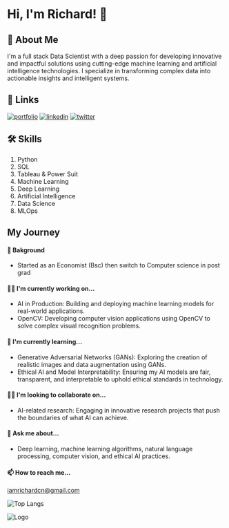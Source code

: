 
# Hi, I'm Richard! 👋


## 🚀 About Me
I'm a full stack Data Scientist with a deep passion for developing innovative and impactful solutions using cutting-edge machine learning and artificial intelligence technologies. I specialize in transforming complex data into actionable insights and intelligent systems.


## 🔗 Links
[![portfolio](https://img.shields.io/badge/my_portfolio-000?style=for-the-badge&logo=ko-fi&logoColor=white)](https://github.com/iamRichardCN/)
[![linkedin](https://img.shields.io/badge/linkedin-0A66C2?style=for-the-badge&logo=linkedin&logoColor=white)](https://www.linkedin.com/in/richard-c-n/)
[![twitter](https://img.shields.io/badge/twitter-1DA1F2?style=for-the-badge&logo=twitter&logoColor=white)](https://twitter.com/Iam_RichardCN/)


## 🛠 Skills
1. Python
2. SQL
3. Tableau & Power Suit
4. Machine Learning
5. Deep Learning
6. Artificial Intelligence
7. Data Science
8. MLOps


## My Journey

#### 🌱 Bakground 
* Started as an Economist (Bsc) then switch to Computer science in post grad

#### 👩‍💻 I'm currently working on...

* AI in Production: Building and deploying machine learning models for real-world applications.
* OpenCV: Developing computer vision applications using OpenCV to solve complex visual recognition problems.
####  🧠 I'm currently learning...

* Generative Adversarial Networks (GANs): Exploring the creation of realistic images and data augmentation using GANs.
* Ethical AI and Model Interpretability: Ensuring my AI models are fair, transparent, and interpretable to uphold ethical standards in technology.
####  👯‍♀️ I'm looking to collaborate on...

* AI-related research: Engaging in innovative research projects that push the boundaries of what AI can achieve.

####   💬 Ask me about...

* Deep learning, machine learning algorithms, natural language processing, computer vision, and ethical AI practices.

####   📫 How to reach me...

iamrichardcn@gmail.com

![Top Langs](https://github-readme-stats.vercel.app/api/top-langs/?username=iamRichardCN&layout=compact)

![Logo](https://github-readme-stats.vercel.app/api?username=iamRichardCN&&show_icons=true&title_color=ffffff&icon_color=bb2acf&text_color=daf7dc&bg_color=151515)

